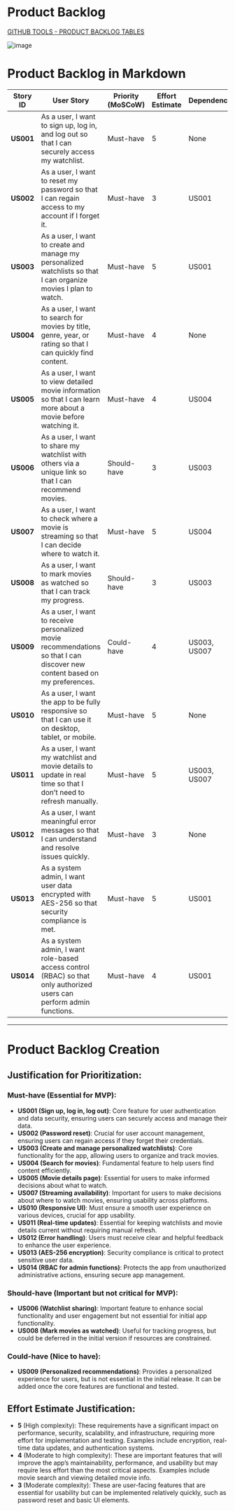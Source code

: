 # Product Backlog

[GITHUB TOOLS - PRODUCT BACKLOG TABLES](https://github.com/users/GrandDadDan/projects/3)

![image](https://github.com/user-attachments/assets/69dcfdd2-c62c-4734-b98c-8da4bb1d0741)

# Product Backlog in Markdown

| **Story ID** | **User Story** | **Priority (MoSCoW)** | **Effort Estimate** | **Dependencies** |
|--------------|----------------|-----------------------|---------------------|------------------|
| **US001** | As a user, I want to sign up, log in, and log out so that I can securely access my watchlist. | Must-have | 5 | None |
| **US002** | As a user, I want to reset my password so that I can regain access to my account if I forget it. | Must-have | 3 | US001 |
| **US003** | As a user, I want to create and manage my personalized watchlists so that I can organize movies I plan to watch. | Must-have | 5 | US001 |
| **US004** | As a user, I want to search for movies by title, genre, year, or rating so that I can quickly find content. | Must-have | 4 | None |
| **US005** | As a user, I want to view detailed movie information so that I can learn more about a movie before watching it. | Must-have | 4 | US004 |
| **US006** | As a user, I want to share my watchlist with others via a unique link so that I can recommend movies. | Should-have | 3 | US003 |
| **US007** | As a user, I want to check where a movie is streaming so that I can decide where to watch it. | Must-have | 5 | US004 |
| **US008** | As a user, I want to mark movies as watched so that I can track my progress. | Should-have | 3 | US003 |
| **US009** | As a user, I want to receive personalized movie recommendations so that I can discover new content based on my preferences. | Could-have | 4 | US003, US007 |
| **US010** | As a user, I want the app to be fully responsive so that I can use it on desktop, tablet, or mobile. | Must-have | 5 | None |
| **US011** | As a user, I want my watchlist and movie details to update in real time so that I don’t need to refresh manually. | Must-have | 5 | US003, US007 |
| **US012** | As a user, I want meaningful error messages so that I can understand and resolve issues quickly. | Must-have | 3 | None |
| **US013** | As a system admin, I want user data encrypted with AES-256 so that security compliance is met. | Must-have | 5 | US001 |
| **US014** | As a system admin, I want role-based access control (RBAC) so that only authorized users can perform admin functions. | Must-have | 4 | US001 |

---

# Product Backlog Creation

## Justification for Prioritization:

### Must-have (Essential for MVP):
- **US001 (Sign up, log in, log out)**: Core feature for user authentication and data security, ensuring users can securely access and manage their data.
- **US002 (Password reset)**: Crucial for user account management, ensuring users can regain access if they forget their credentials.
- **US003 (Create and manage personalized watchlists)**: Core functionality for the app, allowing users to organize and track movies.
- **US004 (Search for movies)**: Fundamental feature to help users find content efficiently.
- **US005 (Movie details page)**: Essential for users to make informed decisions about what to watch.
- **US007 (Streaming availability)**: Important for users to make decisions about where to watch movies, ensuring usability across platforms.
- **US010 (Responsive UI)**: Must ensure a smooth user experience on various devices, crucial for app usability.
- **US011 (Real-time updates)**: Essential for keeping watchlists and movie details current without requiring manual refresh.
- **US012 (Error handling)**: Users must receive clear and helpful feedback to enhance the user experience.
- **US013 (AES-256 encryption)**: Security compliance is critical to protect sensitive user data.
- **US014 (RBAC for admin functions)**: Protects the app from unauthorized administrative actions, ensuring secure app management.

### Should-have (Important but not critical for MVP):
- **US006 (Watchlist sharing)**: Important feature to enhance social functionality and user engagement but not essential for initial app functionality.
- **US008 (Mark movies as watched)**: Useful for tracking progress, but could be deferred in the initial version if resources are constrained.

### Could-have (Nice to have):
- **US009 (Personalized recommendations)**: Provides a personalized experience for users, but is not essential in the initial release. It can be added once the core features are functional and tested.

## Effort Estimate Justification:
- **5** (High complexity): These requirements have a significant impact on performance, security, scalability, and infrastructure, requiring more effort for implementation and testing. Examples include encryption, real-time data updates, and authentication systems.
- **4** (Moderate to high complexity): These are important features that will improve the app’s maintainability, performance, and usability but may require less effort than the most critical aspects. Examples include movie search and viewing detailed movie info.
- **3** (Moderate complexity): These are user-facing features that are essential for usability but can be implemented relatively quickly, such as password reset and basic UI elements.
